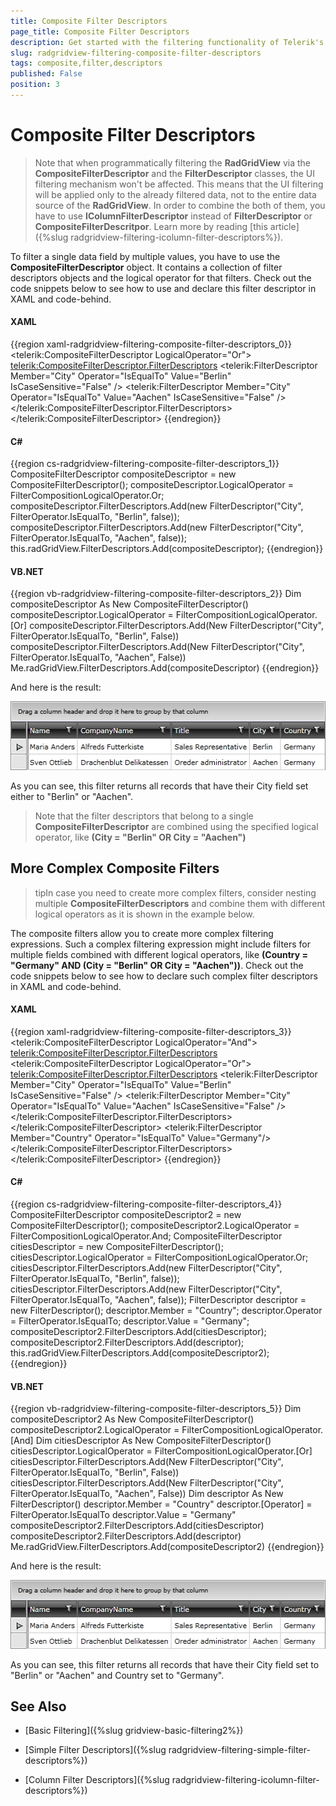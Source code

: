 ```yaml
---
title: Composite Filter Descriptors
page_title: Composite Filter Descriptors
description: Get started with the filtering functionality of Telerik's WPF DataGrid and learn how to apply composite filter descriptors.
slug: radgridview-filtering-composite-filter-descriptors
tags: composite,filter,descriptors
published: False
position: 3
---
```


# Composite Filter Descriptors


>Note that when programmatically filtering the __RadGridView__ via the __CompositeFilterDescriptor__ and the __FilterDescriptor__ classes, the UI filtering mechanism won't be affected. This means that the UI filtering will be applied only to the already filtered data, not to the entire data source of the __RadGridView__. In order to combine the both of them, you have to use __IColumnFilterDescriptor__ instead of __FilterDescriptor__ or __CompositeFilterDescritpor__. Learn more by reading [this article]({%slug radgridview-filtering-icolumn-filter-descriptors%}).

To filter a single data field by multiple values, you have to use the __CompositeFilterDescriptor__ object. It contains a collection of filter descriptors objects and the logical operator for that filters. Check out the code snippets below to see how to use and declare this filter descriptor in XAML and code-behind.

#### __XAML__

{{region xaml-radgridview-filtering-composite-filter-descriptors_0}}
	<telerik:CompositeFilterDescriptor LogicalOperator="Or">
	    <telerik:CompositeFilterDescriptor.FilterDescriptors>
	        <telerik:FilterDescriptor Member="City"
	              Operator="IsEqualTo"
	              Value="Berlin"
	              IsCaseSensitive="False" />
	        <telerik:FilterDescriptor Member="City"
	              Operator="IsEqualTo"
	              Value="Aachen"
	              IsCaseSensitive="False" />
	    </telerik:CompositeFilterDescriptor.FilterDescriptors>
	</telerik:CompositeFilterDescriptor>
{{endregion}}


#### __C#__

{{region cs-radgridview-filtering-composite-filter-descriptors_1}}
	CompositeFilterDescriptor compositeDescriptor = new CompositeFilterDescriptor();
	compositeDescriptor.LogicalOperator = FilterCompositionLogicalOperator.Or;
	compositeDescriptor.FilterDescriptors.Add(new FilterDescriptor("City", FilterOperator.IsEqualTo, "Berlin", false));
	compositeDescriptor.FilterDescriptors.Add(new FilterDescriptor("City", FilterOperator.IsEqualTo, "Aachen", false));
	this.radGridView.FilterDescriptors.Add(compositeDescriptor);
{{endregion}}

#### __VB.NET__

{{region vb-radgridview-filtering-composite-filter-descriptors_2}}
	Dim compositeDescriptor As New CompositeFilterDescriptor()
	compositeDescriptor.LogicalOperator = FilterCompositionLogicalOperator.[Or]
	compositeDescriptor.FilterDescriptors.Add(New FilterDescriptor("City", FilterOperator.IsEqualTo, "Berlin", False))
	compositeDescriptor.FilterDescriptors.Add(New FilterDescriptor("City", FilterOperator.IsEqualTo, "Aachen", False))
	Me.radGridView.FilterDescriptors.Add(compositeDescriptor)
{{endregion}}

And here is the result:

![](images/RadGridView_ProgrammingFiltering_1.png)

As you can see, this filter returns all records that have their City field set either to "Berlin" or "Aachen".

>Note that the filter descriptors that belong to a single __CompositeFilterDescriptor__ are combined using the specified logical operator, like __(City = "Berlin" OR City = "Aachen")__

## More Complex Composite Filters

>tipIn case you need to create more complex filters, consider nesting multiple __CompositeFilterDescriptors__ and combine them with different logical operators as it is shown in the example below.

The composite filters allow you to create more complex filtering expressions. Such a complex filtering expression might include filters for multiple fields combined with different logical operators, like __(Country = "Germany" AND (City = "Berlin" OR City = "Aachen"))__. Check out the code snippets below to see how to declare such complex filter descriptors in XAML and code-behind.

#### __XAML__

{{region xaml-radgridview-filtering-composite-filter-descriptors_3}}
	<telerik:CompositeFilterDescriptor LogicalOperator="And">
	    <telerik:CompositeFilterDescriptor.FilterDescriptors>
	        <telerik:CompositeFilterDescriptor LogicalOperator="Or">
	            <telerik:CompositeFilterDescriptor.FilterDescriptors>
	                <telerik:FilterDescriptor Member="City"
	              Operator="IsEqualTo"
	              Value="Berlin"
	              IsCaseSensitive="False" />
	                <telerik:FilterDescriptor Member="City"
	              Operator="IsEqualTo"
	              Value="Aachen"
	              IsCaseSensitive="False" />
	            </telerik:CompositeFilterDescriptor.FilterDescriptors>
	        </telerik:CompositeFilterDescriptor>
	        <telerik:FilterDescriptor Member="Country"
	              Operator="IsEqualTo"
	              Value="Germany"/>
	    </telerik:CompositeFilterDescriptor.FilterDescriptors>
	</telerik:CompositeFilterDescriptor>
{{endregion}}

#### __C#__

{{region cs-radgridview-filtering-composite-filter-descriptors_4}}
	CompositeFilterDescriptor compositeDescriptor2 = new CompositeFilterDescriptor();
	compositeDescriptor2.LogicalOperator = FilterCompositionLogicalOperator.And;
	CompositeFilterDescriptor citiesDescriptor = new CompositeFilterDescriptor();
	citiesDescriptor.LogicalOperator = FilterCompositionLogicalOperator.Or;
	citiesDescriptor.FilterDescriptors.Add(new FilterDescriptor("City", FilterOperator.IsEqualTo, "Berlin", false));
	citiesDescriptor.FilterDescriptors.Add(new FilterDescriptor("City", FilterOperator.IsEqualTo, "Aachen", false));
	FilterDescriptor descriptor = new FilterDescriptor();
	descriptor.Member = "Country";
	descriptor.Operator = FilterOperator.IsEqualTo;
	descriptor.Value = "Germany";
	compositeDescriptor2.FilterDescriptors.Add(citiesDescriptor);
	compositeDescriptor2.FilterDescriptors.Add(descriptor);
	this.radGridView.FilterDescriptors.Add(compositeDescriptor2);
{{endregion}}



#### __VB.NET__

{{region vb-radgridview-filtering-composite-filter-descriptors_5}}
	Dim compositeDescriptor2 As New CompositeFilterDescriptor()
	compositeDescriptor2.LogicalOperator = FilterCompositionLogicalOperator.[And]
	Dim citiesDescriptor As New CompositeFilterDescriptor()
	citiesDescriptor.LogicalOperator = FilterCompositionLogicalOperator.[Or]
	citiesDescriptor.FilterDescriptors.Add(New FilterDescriptor("City", FilterOperator.IsEqualTo, "Berlin", False))
	citiesDescriptor.FilterDescriptors.Add(New FilterDescriptor("City", FilterOperator.IsEqualTo, "Aachen", False))
	Dim descriptor As New FilterDescriptor()
	descriptor.Member = "Country"
	descriptor.[Operator] = FilterOperator.IsEqualTo
	descriptor.Value = "Germany"
	compositeDescriptor2.FilterDescriptors.Add(citiesDescriptor)
	compositeDescriptor2.FilterDescriptors.Add(descriptor)
	Me.radGridView.FilterDescriptors.Add(compositeDescriptor2)
{{endregion}}

And here is the result:

![](images/RadGridView_ProgrammingFiltering_2.png)

As you can see, this filter returns all records that have their City field set to "Berlin" or "Aachen" and Country set to "Germany". 

## See Also

 * [Basic Filtering]({%slug gridview-basic-filtering2%})

 * [Simple Filter Descriptors]({%slug radgridview-filtering-simple-filter-descriptors%})

 * [Column Filter Descriptors]({%slug radgridview-filtering-icolumn-filter-descriptors%})
